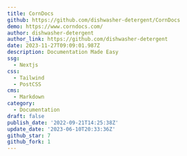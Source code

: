 ```yaml
---
title: CornDocs
github: https://github.com/dishwasher-detergent/CornDocs
demo: https://www.corndocs.com/
author: dishwasher-detergent
author_link: https://github.com/dishwasher-detergent
date: 2023-11-27T09:09:01.987Z
description: Documentation Made Easy
ssg:
  - Nextjs
css:
  - Tailwind
  - PostCSS
cms:
  - Markdown
category:
  - Documentation
draft: false
publish_date: '2022-09-21T14:25:38Z'
update_date: '2023-06-10T20:33:36Z'
github_star: 7
github_fork: 1
---
```

